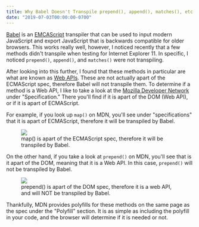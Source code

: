 ```yaml
---
title: Why Babel Doesn't Transpile prepend(), append(), matches(), etc.
date: "2019-07-03T00:00:00-0700"
---
```


[Babel](https://babeljs.io/) is an [EMCAScript](https://en.wikipedia.org/wiki/ECMAScript) transpiler that can be used to input modern JavaScript and export JavaScript that is backwards compatible for older browsers. This works really well, however, I noticed recently that a few methods didn't transpile when testing for Internet Explorer 11. In specific, I noticed `prepend()`, `append()`, and `matches()` were not transpiling.

After looking into this further, I found that these methods in particular are what are known as [Web APIs](https://developer.mozilla.org/en-US/docs/Web/API). These are not actually apart of the ECMAScript spec, therefore Babel will not transpile them. To determine if a method is a Web API, I like to take a look at the [Mozilla Developer Network](https://developer.mozilla.org/en-US/) under "Specification." There you'll find if it is apart of the DOM (Web API), or if it is apart of ECMAScript.

For example, if you look up `map()` on MDN, you'll see under "specifications" that it is apart of ECMAScript, therefore it will be transpiled by Babel.

<figure>
    <img src="./map_ecma_spec.png" />
    <figcaption>map() is apart of the ECMAScript spec, therefore it will be transpiled by Babel.</figcaption>
</figure>

On the other hand, if you take a look at `prepend()` on MDN, you'll see that is it apart of the DOM, meaning that it is a Web API. In this case, `prepend()` will not be transpiled by Babel.

<figure>
    <img src="./prepend_dom_spec.png" />
    <figcaption>prepend() is apart of the DOM spec, therefore it is a web API, and will NOT be transpiled by Babel.</figcaption>
</figure>

Thankfully, MDN provides polyfills for these methods on the same page as the spec under the "Polyfill" section. It is as simple as including the polyfill in your code, and the browser will determine if it is needed or not.
